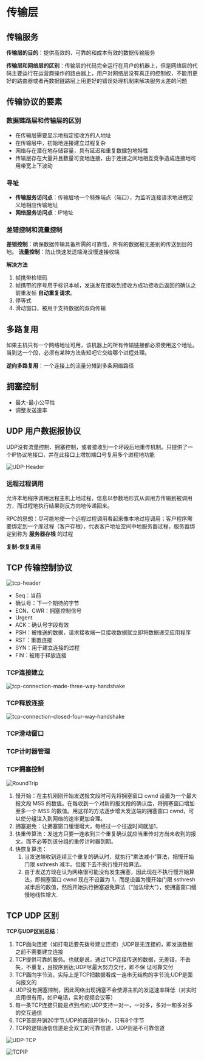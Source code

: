 # 传输层

## 传输服务

**传输层的目的**：提供高效的、可靠的和成本有效的数据传输服务

**传输层和网络层的区别**：传输层的代码完全运行在用户的机器上，但是网络层的代码主要运行在运营商操作的路由器上，用户对网络层没有真正的控制权，不能用更好的路由器或者再数据链路层上用更好的错误处理机制来解决服务太差的问题

## 传输协议的要素

### 数据链路层和传输层的区别

- 在传输层需要显示地指定接收方的人地址
- 在传输层中，初始地连接建立过程复杂
- 网络存在潜在地存储容量，具有延迟和重复数据包地特性
- 传输层存在大量并且数量可变地连接，由于连接之间地相互竞争造成连接地可用带宽上下波动

### 寻址

- **传输服务访问点**：传输层地一个特殊端点（端口），为监听连接请求地进程定义地相应传输地址
- **网络服务访问点**：IP地址

### 差错控制和流量控制

**差错控制**：确保数据传输具备所需的可靠性，所有的数据被无差别的传送到目的地。
**流量控制**：防止快速发送端淹没慢速接收端

**解决方法**
1. 帧携带检错码
2. 帧携带的序号用于标识本帧，发送发在接收到接收方成功接收后返回的确认之前重发帧 **自动重复请求**。
3. 停等式
4. 滑动窗口，被用于支持数据的双向传输

## 多路复用

如果主机只有一个网络地址可用，该机器上的所有传输链接都必须使用这个地址。当到达一个段，必须有某种方法告知吧它交给哪个进程处理。

**逆向多路复用**：一个连接上的流量分摊到多条网络路径

## 拥塞控制

- 最大-最小公平性
- 调整发送速率

## UDP 用户数据报协议

UDP没有流量控制、拥塞控制，或者接收到一个坏段后地重传机制。只提供了一个IP协议地接口，并在此接口上增加端口号复用多个进程地功能

![UDP-Header](http://p82ueiq23.bkt.clouddn.com/UDP-Header.png)

### 远程过程调用

允许本地程序调用远程主机上地过程，信息以参数地形式从调用方传输到被调用方，而过程地执行结果则反方向地传递回来。

RPC的思想：尽可能地使一个远程过程调用看起来像本地过程调用；客户程序需要绑定到一个库过程（客户存根），代表客户地址空间中地服务器过程，服务器绑定到称为 **服务器存根** 的过程

**复制-恢复调用**

## TCP 传输控制协议

![tcp-header](http://p82ueiq23.bkt.clouddn.com/tcp-header.png)

- Seq：当前
- 确认号：下一个期待的字节
- ECN、CWR：拥塞控制信号
- Urgent
- ACK：确认号字段有效
- PSH：被推送的数据，请求接收端一旦接收数据就立即将数据递交应用程序
- RST：重置连接
- SYN：用于建立连接的过程
- FIN：被用于释放连接

### TCP连接建立

![tcp-connection-made-three-way-handshake](http://p82ueiq23.bkt.clouddn.com/tcp-connection-made-three-way-handshake.png)

### TCP释放连接

![tcp-connection-closed-four-way-handshake](http://p82ueiq23.bkt.clouddn.com/tcp-connection-closed-four-way-handshake.png)

### TCP滑动窗口

### TCP计时器管理

### TCP拥塞控制

![RoundTrip](http://p82ueiq23.bkt.clouddn.com/RoundTrip.png)

1. 慢开始：在主机刚刚开始发送报文段时可先将拥塞窗口 cwnd 设置为一个最大报文段 MSS 的数值。在每收到一个对新的报文段的确认后，将拥塞窗口增加至多一个 MSS 的数值。用这样的方法逐步增大发送端的拥塞窗口 cwnd，可以使分组注入到网络的速率更加合理。
2. 拥塞避免：让拥塞窗口缓慢增大，每经过一个往返时间就加1，
3. 快重传算法：发送方只要一连收到三个重复确认就应当重传对方尚未收到的报文。而不必等到该分组的重传计时器到期。
4. 快恢复算法：
    1. 当发送端收到连续三个重复的确认时，就执行“乘法减小”算法，把慢开始门限 ssthresh 减半。但接下去不执行慢开始算法。
    2. 由于发送方现在认为网络很可能没有发生拥塞，因此现在不执行慢开始算法，即拥塞窗口 cwnd 现在不设置为 1，而是设置为慢开始门限 ssthresh 减半后的数值，然后开始执行拥塞避免算法（“加法增大”），使拥塞窗口缓慢地线性增大.

## TCP UDP 区别

**TCP与UDP区别总结**：
1. TCP面向连接（如打电话要先拨号建立连接）;UDP是无连接的，即发送数据之前不需要建立连接
2. TCP提供可靠的服务。也就是说，通过TCP连接传送的数据，无差错，不丢失，不重复，且按序到达;UDP尽最大努力交付，即不保   证可靠交付
3. TCP面向字节流，实际上是TCP把数据看成一连串无结构的字节流;UDP是面向报文的
4. UDP没有拥塞控制，因此网络出现拥塞不会使源主机的发送速率降低（对实时应用很有用，如IP电话，实时视频会议等）
5. 每一条TCP连接只能是点到点的;UDP支持一对一，一对多，多对一和多对多的交互通信
6. TCP首部开销20字节;UDP的首部开销小，只有8个字节
7. TCP的逻辑通信信道是全双工的可靠信道，UDP则是不可靠信道


![UDP-TCP](http://p82ueiq23.bkt.clouddn.com/UDP-TCP.png)

![TCPIP](http://p82ueiq23.bkt.clouddn.com/TCPIP.jpg)